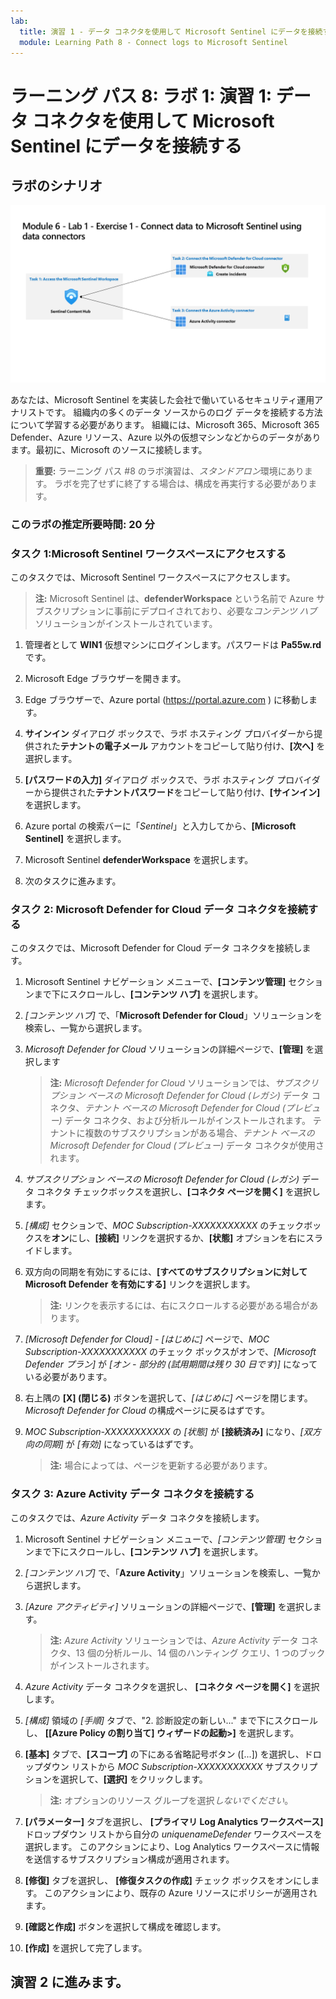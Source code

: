 ```yaml
---
lab:
  title: 演習 1 - データ コネクタを使用して Microsoft Sentinel にデータを接続する
  module: Learning Path 8 - Connect logs to Microsoft Sentinel
---
```


# ラーニング パス 8: ラボ 1: 演習 1: データ コネクタを使用して Microsoft Sentinel にデータを接続する

## ラボのシナリオ

![ラボの概要。](../Media/SC-200-Lab_Diagrams_Mod6_L1_Ex1.png)

あなたは、Microsoft Sentinel を実装した会社で働いているセキュリティ運用アナリストです。 組織内の多くのデータ ソースからのログ データを接続する方法について学習する必要があります。 組織には、Microsoft 365、Microsoft 365 Defender、Azure リソース、Azure 以外の仮想マシンなどからのデータがあります。最初に、Microsoft のソースに接続します。

>**重要:** ラーニング パス #8 のラボ演習は、*スタンドアロン*環境にあります。 ラボを完了せずに終了する場合は、構成を再実行する必要があります。

### このラボの推定所要時間: 20 分

### タスク 1:Microsoft Sentinel ワークスペースにアクセスする

このタスクでは、Microsoft Sentinel ワークスペースにアクセスします。

>**注:** Microsoft Sentinel は、**defenderWorkspace** という名前で Azure サブスクリプションに事前にデプロイされており、必要な*コンテンツ ハブ* ソリューションがインストールされています。

1. 管理者として **WIN1** 仮想マシンにログインします。パスワードは **Pa55w.rd** です。  

1. Microsoft Edge ブラウザーを開きます。

1. Edge ブラウザーで、Azure portal (<https://portal.azure.com> ) に移動します。

1. **サインイン** ダイアログ ボックスで、ラボ ホスティング プロバイダーから提供された**テナントの電子メール** アカウントをコピーして貼り付け、**[次へ]** を選択します。

1. **[パスワードの入力]** ダイアログ ボックスで、ラボ ホスティング プロバイダーから提供された**テナントパスワード**をコピーして貼り付け、**[サインイン]** を選択します。

1. Azure portal の検索バーに「*Sentinel*」と入力してから、**[Microsoft Sentinel]** を選択します。

1. Microsoft Sentinel **defenderWorkspace** を選択します。

1. 次のタスクに進みます。

### タスク 2: Microsoft Defender for Cloud データ コネクタを接続する

このタスクでは、Microsoft Defender for Cloud データ コネクタを接続します。

   <!--- >>**Important:** To *Enable* Bi-directional sync, please rerun  **[Lab 05 Exercise 1](https://microsoftlearning.github.io/SC-200T00A-Microsoft-Security-Operations-Analyst/Instructions/Labs/LAB_AK_05_Lab1_Ex01_Enable_MDC.html)**, Task 2, and select **Setup** from the *Microsoft Defender for Cloud* navigation menu to verify all eligible Azure subscriptions are onboarded. --->

1. Microsoft Sentinel ナビゲーション メニューで、**[コンテンツ管理]** セクションまで下にスクロールし、**[コンテンツ ハブ]** を選択します。

1. *[コンテンツ ハブ]* で、「**Microsoft Defender for Cloud**」ソリューションを検索し、一覧から選択します。

1. *Microsoft Defender for Cloud* ソリューションの詳細ページで、**[管理]** を選択します

    >**注:** *Microsoft Defender for Cloud* ソリューションでは、*サブスクリプション ベースの Microsoft Defender for Cloud (レガシ)* データ コネクタ、*テナント ベースの Microsoft Defender for Cloud (プレビュー)* データ コネクタ、および分析ルールがインストールされます。 テナントに複数のサブスクリプションがある場合、*テナント ベースの Microsoft Defender for Cloud (プレビュー)* データ コネクタが使用されます。

1. *サブスクリプション ベースの Microsoft Defender for Cloud (レガシ)* データ コネクタ チェックボックスを選択し、**[コネクタ ページを開く]** を選択します。

1. *[構成]* セクションで、*MOC Subscription-XXXXXXXXXXX* のチェックボックスを**オン**にし、**[接続]** リンクを選択するか、**[状態]** オプションを右にスライドします。

1. 双方向の同期を有効にするには、**[すべてのサブスクリプションに対して Microsoft Defender を有効にする]** リンクを選択します。

    >**注:** リンクを表示するには、右にスクロールする必要がある場合があります。

1. *[Microsoft Defender for Cloud] - [はじめに]* ページで、*MOC Subscription-XXXXXXXXXXX* のチェック ボックスがオンで、*[Microsoft Defender プラン]* が *[オン - 部分的 (試用期間は残り 30 日です)]* になっている必要があります。

1. 右上隅の **[X] (閉じる)** ボタンを選択して、*[はじめに]* ページを閉じます。 *Microsoft Defender for Cloud* の構成ページに戻るはずです。

1. *MOC Subscription-XXXXXXXXXXX* の *[状態]* が **[接続済み]** になり、*[双方向の同期]* が *[有効]* になっているはずです。

    >**注:** 場合によっては、ページを更新する必要があります。

### タスク 3: Azure Activity データ コネクタを接続する

このタスクでは、*Azure Activity* データ コネクタを接続します。

1. Microsoft Sentinel ナビゲーション メニューで、*[コンテンツ管理]* セクションまで下にスクロールし、**[コンテンツ ハブ]** を選択します。

1. *[コンテンツ ハブ]* で、「**Azure Activity**」ソリューションを検索し、一覧から選択します。

1. *[Azure アクティビティ]* ソリューションの詳細ページで、**[管理]** を選択します。

    >**注:** *Azure Activity* ソリューションでは、*Azure Activity* データ コネクタ、13 個の分析ルール、14 個のハンティング クエリ、1 つのブックがインストールされます。

1. *Azure Activity* データ コネクタを選択し、 **[コネクタ ページを開く]** を選択します。

1. *[構成]* 領域の *[手順]* タブで、"2. 診断設定の新しい..." まで下にスクロールし、 **[[Azure Policy の割り当て] ウィザードの起動>]** を選択します。

1. **[基本]** タブで、**[スコープ]** の下にある省略記号ボタン ([...]) を選択し、ドロップダウン リストから *MOC Subscription-XXXXXXXXXXX* サブスクリプションを選択して、**[選択]** をクリックします。

    >**注:** オプションのリソース グループを選択*しないでください*。

1. **[パラメーター]** タブを選択し、 **[プライマリ Log Analytics ワークスペース]** ドロップダウン リストから自分の *uniquenameDefender* ワークスペースを選択します。 このアクションにより、Log Analytics ワークスペースに情報を送信するサブスクリプション構成が適用されます。

1. **[修復]** タブを選択し、 **[修復タスクの作成]** チェック ボックスをオンにします。 このアクションにより、既存の Azure リソースにポリシーが適用されます。

1. **[確認と作成]** ボタンを選択して構成を確認します。

1. **[作成]** を選択して完了します。

## 演習 2 に進みます。

